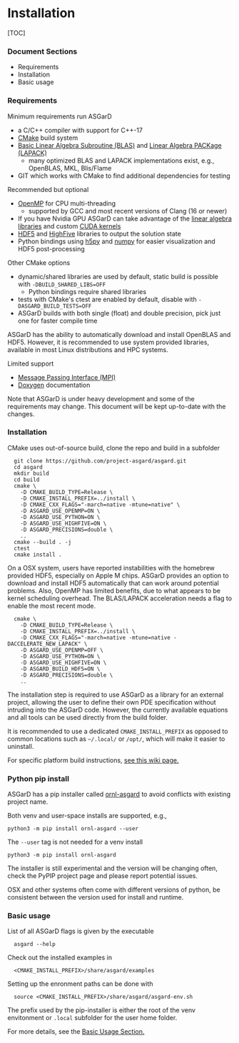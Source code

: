 # Installation

[TOC]

### Document Sections
* Requirements
* Installation
* Basic usage


### Requirements

Minimum requirements run ASGarD
* a C/C++ compiler with support for C++-17
* [CMake](https://cmake.org/) build system
* [Basic Linear Algebra Subroutine (BLAS)](https://en.wikipedia.org/wiki/Basic_Linear_Algebra_Subprograms) and [Linear Algebra PACKage (LAPACK)](http://www.netlib.org/lapack/)
    * many optimized BLAS and LAPACK implementations exist, e.g., OpenBLAS, MKL, Blis/Flame
* GIT which works with CMake to find additional dependencies for testing

Recommended but optional
* [OpenMP](https://en.wikipedia.org/wiki/OpenMP) for CPU multi-threading
    * supported by GCC and most recent versions of Clang (16 or newer)
* If you have Nvidia GPU ASGarD can take advantage of the [linear algebra libraries](https://developer.nvidia.com/cublas) and custom [CUDA kernels](https://developer.nvidia.com/cuda-zone)
* [HDF5](https://en.wikipedia.org/wiki/Hierarchical_Data_Format) and [HighFive](https://bluebrain.github.io/HighFive/) libraries to output the solution state
* Python bindings using [h5py](https://www.h5py.org/) and [numpy](https://numpy.org/) for easier visualization and HDF5 post-processing

Other CMake options
* dynamic/shared libraries are used by default, static build is possible with `-DBUILD_SHARED_LIBS=OFF`
    * Python bindings require shared libraries
* tests with CMake's ctest are enabled by default, disable with `-DASGARD_BUILD_TESTS=OFF`
* ASGarD builds with both single (float) and double precision, pick just one for faster compile time

ASGarD has the ability to automatically download and install OpenBLAS and HDF5.
However, it is recommended to use system provided libraries, available in most Linux distributions and HPC systems.

Limited support
* [Message Passing Interface (MPI)](https://en.wikipedia.org/wiki/Message_Passing_Interface)
* [Doxygen](http://www.doxygen.org/) documentation

Note that ASGarD is under heavy development and some of the requirements may change.
This document will be kept up-to-date with the changes.


### Installation

CMake uses out-of-source build, clone the repo and build in a subfolder
```
  git clone https://github.com/project-asgard/asgard.git
  cd asgard
  mkdir build
  cd build
  cmake \
    -D CMAKE_BUILD_TYPE=Release \
    -D CMAKE_INSTALL_PREFIX=../install \
    -D CMAKE_CXX_FLAGS="-march=native -mtune=native" \
    -D ASGARD_USE_OPENMP=ON \
    -D ASGARD_USE_PYTHON=ON \
    -D ASGARD_USE_HIGHFIVE=ON \
    -D ASGARD_PRECISIONS=double \
    ..
  cmake --build . -j
  ctest
  cmake install .
```

On a OSX system, users have reported instabilities with the homebrew provided HDF5,
especially on Apple M chips.
ASGarD provides an option to download and install HDF5 automatically
that can work around potential problems.
Also, OpenMP has limited benefits, due to what appears to be kernel scheduling overhead.
The BLAS/LAPACK acceleration needs a flag to enable the most recent mode.
```
  cmake \
    -D CMAKE_BUILD_TYPE=Release \
    -D CMAKE_INSTALL_PREFIX=../install \
    -D CMAKE_CXX_FLAGS="-march=native -mtune=native -DACCELERATE_NEW_LAPACK" \
    -D ASGARD_USE_OPENMP=OFF \
    -D ASGARD_USE_PYTHON=ON \
    -D ASGARD_USE_HIGHFIVE=ON \
    -D ASGARD_BUILD_HDF5=ON \
    -D ASGARD_PRECISIONS=double \
    ..
```

The installation step is required to use ASGarD as a library for an external project,
allowing the user to define their own PDE specification without intruding into the ASGarD code.
However, the currently available equations and all tools can be used directly from the
build folder.

It is recommended to use a dedicated `CMAKE_INSTALL_PREFIX` as opposed to common
locations such as `~/.local/` or `/opt/`, which will make it easier to uninstall.

For specific platform build instructions, [see this wiki page.](https://github.com/project-asgard/asgard/wiki/platforms)

### Python pip install

ASGarD has a pip installer called [ornl-asgard](https://pypi.org/project/ornl-asgard/) to avoid conflicts with existing project name.

Both venv and user-space installs are supported, e.g.,
```
python3 -m pip install ornl-asgard --user
```
The `--user` tag is not needed for a venv install
```
python3 -m pip install ornl-asgard
```

The installer is still experimental and the version will be changing often,
check the PyPIP project page and please report potential issues.

OSX and other systems often come with different versions of python,
be consistent between the version used for install and runtime.

### Basic usage

List of all ASGarD flags is given by the executable
```
  asgard --help
```

Check out the installed examples in
```
  <CMAKE_INSTALL_PREFIX>/share/asgard/examples
```

Setting up the enronment paths can be done with
```
  source <CMAKE_INSTALL_PREFIX>/share/asgard/asgard-env.sh
```
The prefix used by the pip-installer is either the root of the venv envitonment
or `.local` subfolder for the user home folder.

For more details, see the [Basic Usage Section.](basic_usage.md)
